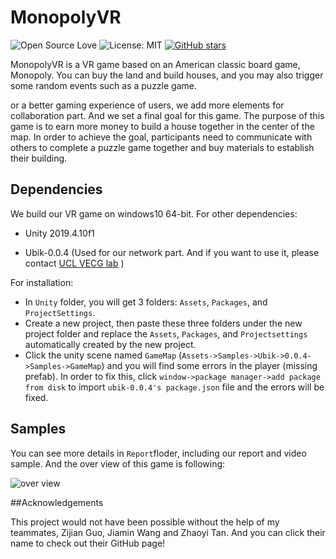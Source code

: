 # MonopolyVR

![Open Source Love](https://badges.frapsoft.com/os/v1/open-source.svg?v=103)
![License: MIT](https://img.shields.io/badge/License-MIT-yellow.svg)
[![GitHub stars](https://img.shields.io/github/stars/mremilien/MonopolyVR.svg?style=social)](https://github.com/mremilien/MonopolyVR/stargazers)

MonopolyVR is a VR game based on an American classic board game, Monopoly. You can buy the land and build houses, and you may also trigger some random events such as a puzzle game. 

or a better gaming experience of users, we add more elements for  collaboration part. And we set a final goal for this game. The purpose of this game is to earn more money to build a house together in the center of the map. In order to achieve the goal, participants need to communicate with others to complete a puzzle game together and buy materials to establish their building. 

## Dependencies

We build our VR game on windows10 64-bit. For other dependencies:

* Unity 2019.4.10f1

* Ubik-0.0.4 (Used for our network part. And if you want to use it, please contact [UCL VECG lab](http://vecg.cs.ucl.ac.uk/) )

For installation:

* In `Unity` folder, you will get 3 folders: `Assets`, `Packages`, and `ProjectSettings`.
* Create a new project, then paste these three folders under the new project folder and replace the `Assets`, `Packages`, and `Projectsettings` automatically created by the new project.
* Click the unity scene named `GameMap` (`Assets->Samples->Ubik->0.0.4->Samples->GameMap`) and you will find some errors in the player (missing prefab). In order to fix this, click `window->package manager->add package from disk` to import `ubik-0.0.4's package.json` file and the errors will be fixed.

## Samples

You can see more details in `Report`floder,  including our report and video sample. And the over view of this game is following:

![over view](https://github.com/mremilien/MonopolyVR/blob/master/images/over_view.png)

##Acknowledgements

This project would not have been possible without the help of my teammates, Zijian Guo, Jiamin Wang and Zhaoyi Tan. And you can click their name to check out their GitHub page!



  

  

  